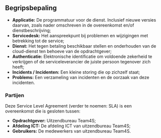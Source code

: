 ## Begripsbepaling

- __Applicatie:__ De programmatuur voor de dienst. Inclusief nieuwe versies daarvan, zoals nader omschreven in de overeenkomst en/of dienstbeschrijving;
- __Servicedesk:__ Het aanspreekpunt bij problemen en wijzigingen met betrekking tot de service;
- __Dienst:__ Het tegen betaling beschikbaar stellen en onderhouden van de cloud-dienst ten behoeve van de opdrachtgever;
- __Authenticatie:__ Elektronische identificatie om voldoende zekerheid te verkrijgen of de serviceleverancier de juiste persoon tegenover zich heeft;
- __Incidents / Incidenten:__ Een kleine storing die op zichzelf staat;
- __Problems:__ Een verzameling van incidenten en de oorzaak van deze incidenten.

### Partijen

Deze Service Level Agreement (verder te noemen: SLA) is een overeenkomst die is gesloten tussen:

- __Opdrachtgever:__ Uitzendbureau Team4S;
- __Afdeling ICT:__ De afdeling ICT van uitzendbureau Team4S;
- __Gebruikers:__ De medewerkers van uitzendbureau Team4S.
